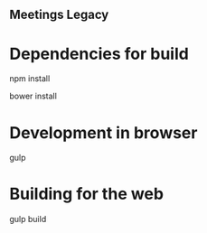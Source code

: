 Meetings Legacy
---------------

# Dependencies for build

npm install

bower install

# Development in browser

gulp

# Building for the web

gulp build

